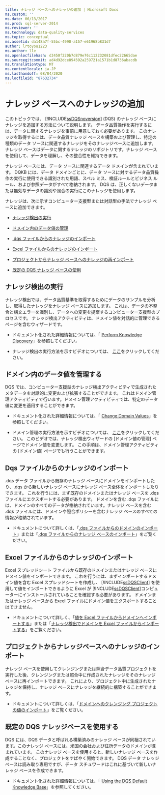```yaml
---
title: ナレッジ ベースへのナレッジの追加 | Microsoft Docs
ms.custom: ''
ms.date: 06/13/2017
ms.prod: sql-server-2014
ms.reviewer: ''
ms.technology: data-quality-services
ms.topic: conceptual
ms.assetid: da148a7f-55bc-4990-a157-e61968b831d7
author: lrtoyou1223
ms.author: lle
ms.openlocfilehash: d3450f220b7d879e76c112232081dfec22665dae
ms.sourcegitcommit: ad4d92dce894592a259721a1571b1d8736abacdb
ms.translationtype: MT
ms.contentlocale: ja-JP
ms.lasthandoff: 08/04/2020
ms.locfileid: "87632734"
---
```

# <a name="adding-knowledge-to-a-knowledge-base"></a>ナレッジ ベースへのナレッジの追加
  このトピックでは、 [!INCLUDE[ssDQSnoversion](../includes/ssdqsnoversion-md.md)] (DQS) のナレッジ ベースにナレッジを追加する方法について説明します。 データ品質操作を実行するには、データに関するナレッジを事前に用意しておく必要があります。 このナレッジを取得するには、データ品質ナレッジ ベースを構築および管理し、特定の種類のデータ ソースに関連するナレッジをそのナレッジベースに追加します。 ナレッジ ベースはデータに関するナレッジのリポジトリです。ナレッジ ベースを使用して、データを理解し、その整合性を維持できます。  
  
 ナレッジ ベースには、データ ソースに関連するデータ ドメインが含まれています。 DQKB には、データ ドメインごとに、データ ソースに対するデータ品質操作の実行に使用できる識別された用語、スペル ミス、検証ルールとビジネス ルール、および参照データがすべて格納されます。 DQS は、正しくないデータまたは無効なデータの識別や照合の実行にこのナレッジを使用します。  
  
 ナレッジは、次に示すコンピューター支援型または対話型の手法でナレッジ ベースに追加できます。  
  
-   [ナレッジ検出の実行](#Discovery)  
  
-   [ドメイン内のデータ値の管理](#ManageDomain)  
  
-   [.dqs ファイルからのナレッジのインポート](#DQSFile)  
  
-   [Excel ファイルからのナレッジのインポート](#Excel)  
  
-   [プロジェクトからナレッジ ベースへのナレッジの再インポート](#Project)  
  
-   [既定の DQS ナレッジ ベースの使用](#Default)  
  
##  <a name="perform-knowledge-discovery"></a><a name="Discovery"></a>ナレッジ検出の実行  
 ナレッジ検出では、データ品質基準を取得するためにデータのサンプルを分析し、取得したナレッジをナレッジ ベースに追加します。 これは、データの不整合と構文エラーを識別し、データへの変更を提案するコンピューター支援型のプロセスです。 ナレッジ検出アクティビティは、ドメイン値を対話的に管理できるページを含むウィザードです。  
  
-   ドキュメント化された詳細情報については、「 [Perform Knowledge Discovery](../../2014/data-quality-services/perform-knowledge-discovery.md)」を参照してください。  
  
-   ナレッジ検出の実行方法を示すビデオについては、 [ここ](https://msdn.microsoft.com/sqlserver/hh323825.aspx)をクリックしてください。  
  
##  <a name="manage-data-values-in-a-domain"></a><a name="ManageDomain"></a>ドメイン内のデータ値を管理する  
 DQS では、コンピューター支援型のナレッジ検出アクティビティで生成されたメタデータを対話的に変更および拡張することができます。 これはドメイン管理アクティビティで行います。ドメイン管理アクティビティでは、特定のデータ値に変更を適用することができます。  
  
-   ドキュメント化された詳細情報については、「 [Change Domain Values](../../2014/data-quality-services/change-domain-values.md)」を参照してください。  
  
-   ドメイン管理の実行方法を示すビデオについては、 [ここ](https://msdn.microsoft.com/sqlserver/hh323825.aspx)をクリックしてください。 このビデオでは、ナレッジ検出ウィザードの [ドメイン値の管理] ページでドメイン値を変更します。 この手順は、ドメイン管理アクティビティの [ドメイン値] ページでも行うことができます。  
  
##  <a name="import-knowledge-from-a-dqs-file"></a><a name="DQSFile"></a>Dqs ファイルからのナレッジのインポート  
 .dqs データ ファイルから既存のナレッジ ベースにドメインをインポートしたり、.dqs から新しいナレッジ ベースにナレッジ ベース全体をインポートしたりできます。 これを行うには、まず既存のドメインまたはナレッジ ベースを .dqs ファイルにエクスポートする必要があります。 ドメインを含む .dqs ファイルには、ドメインのすべてのデータが格納されています。ナレッジ ベースを含む .dqs ファイルには、ドメインや照合ポリシーを含むナレッジ ベースのすべての情報が格納されています。  
  
-   ドキュメントについて詳しくは、「[.dqs ファイルからのドメインのインポート](../../2014/data-quality-services/import-a-domain-from-a-dqs-file.md)」または「[.dqs ファイルからのナレッジ ベースのインポート](../../2014/data-quality-services/import-a-knowledge-base-from-a-dqs-file.md)」をご覧ください。  
  
##  <a name="import-knowledge-from-an-excel-file"></a><a name="Excel"></a>Excel ファイルからのナレッジのインポート  
 Excel スプレッドシート ファイルから既存のドメインまたはナレッジ ベースにドメイン値をインポートできます。 これを行うには、まずインポートするドメイン値を含む Excel スプレッドシートを作成し、 [!INCLUDE[ssDQSClient](../includes/ssdqsclient-md.md)] を使用して値をインポートできるように Excel が [!INCLUDE[ssDQSClient](../includes/ssdqsclient-md.md)]コンピューターにインストールされていることを確認する必要があります。 ドメインまたはナレッジ ベースから Excel ファイルにドメイン値をエクスポートすることはできません。  
  
-   ドキュメントについて詳しく、「[値を Excel ファイルからドメインへインポートする](../../2014/data-quality-services/import-values-from-an-excel-file-into-a-domain.md)」または「[ナレッジ検出でドメインを Excel ファイルからインポートする](../../2014/data-quality-services/import-domains-from-an-excel-file-in-knowledge-discovery.md)」をご覧ください。  
  
##  <a name="import-knowledge-from-a-project-back-into-the-knowledge-base"></a><a name="Project"></a>プロジェクトからナレッジベースへのナレッジのインポート  
 ナレッジ ベースを使用してクレンジングまたは照合データ品質プロジェクトを実行した後、クレンジングまたは照合中に作成されたナレッジをそのナレッジ ベースに再インポートできます。 これにより、プロジェクト中に生成されたナレッジを保持し、ナレッジ ベースにナレッジを継続的に構築することができます。  
  
-   ドキュメントについて詳しくは、「[ドメインへのクレンジング プロジェクトの値のインポート](../../2014/data-quality-services/import-cleansing-project-values-into-a-domain.md)」をご覧ください。  
  
##  <a name="use-the-default-dqs-knowledge-base"></a><a name="Default"></a>既定の DQS ナレッジベースを使用する  
 DQS には、DQS データと呼ばれる構築済みのナレッジ ベースが同梱されています。このナレッジ ベースには、米国の会社および住所データのドメインが含まれています。 このナレッジ ベースを使用すると、新しいナレッジ ベースを作成することなく、プロジェクトをすばやく開始できます。 DQS データ ナレッジ ベースは読み取り専用ですが、データ スチュワードはこれに基づいて新しいナレッジ ベースを作成できます。  
  
-   ドキュメント化された詳細情報については、「 [Using the DQS Default Knowledge Base](../../2014/data-quality-services/using-the-dqs-default-knowledge-base.md)」を参照してください。  
  
  
